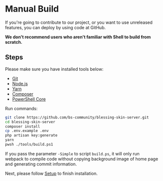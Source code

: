 # Manual Build

If you're going to contribute to our project, or you want to use unreleased features, you can deploy by using code at GitHub.

**We don't recommend users who aren't familiar with Shell to build from scratch.**

## Steps

Please make sure you have installed tools below:

- [Git](https://git-scm.org)
- [Node.js](https://nodejs.org)
- [Yarn](https://yarnpkg.com)
- [Composer](https://getcomposer.org)
- [PowerShell Core](https://github.com/PowerShell/PowerShell#get-powershell)

Run commands:

```bash
git clone https://github.com/bs-community/blessing-skin-server.git
cd blessing-skin-server
composer install
cp .env.example .env
php artisan key:generate
yarn
pwsh ./tools/build.ps1
```

If you pass the parameter `-Simple` to script `build.ps`, it will only run webpack to compile code without copying background image of home page and generating commit information.

Next, please follow [Setup](setup.md) to finish installation.
